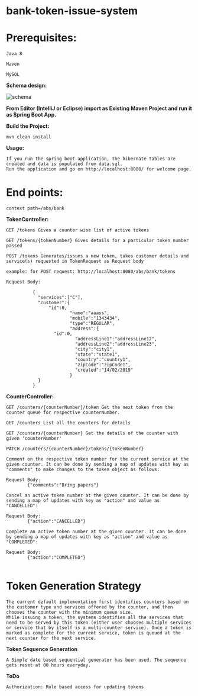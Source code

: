 # bank-token-issue-system

# Prerequisites:
```
Java 8

Maven

MySQL
```

**Schema design:**

![schema](https://user-images.githubusercontent.com/9528278/53480303-eef93a80-3aa0-11e9-98f2-6110d406621d.png)


**From Editor (IntelliJ or Eclipse) import as Existing Maven Project and run it as Spring Boot App.**


**Build the Project:**
```
mvn clean install
```

**Usage:**
```
If you run the spring boot application, the hibernate tables are created and data is populated from data.sql.
Run the application and go on http://localhost:8080/ for welcome page.
```

# End points:
```
context path=/abs/bank
```

**TokenController:**
```
GET /tokens Gives a counter wise list of active tokens
```
```
GET /tokens/{tokenNumber} Gives details for a particular token number passed
```
```
POST /tokens Generates/issues a new token, takes customer details and service(s) requested in TokenRequest as Request body

example: for POST request: http://localhost:8080/abs/bank/tokens

Request Body: 

          {
            "services":["C"],
            "customer":{
				"id":0,
                        "name":"aaass",
                        "mobile":"1343434",
                        "type":"REGULAR",
                        "address":{
				  "id":0,
                          "addressLine1":"addressLine12",
                          "addressLine2":"addressLine23",
                          "city":"city1",
                          "state":"state1",
                          "country":"country1",
                          "zipCode":"zipCode1",
                          "created":"14/02/2019"
                        }
            }
          }

```
**CounterController:**

```
GET /counters/{counterNumber}/token Get the next token from the counter queue for respective counterNumber.
```
```
GET /counters List all the counters for details
```
```
GET /counters/{counterNumber} Get the details of the counter with given 'counterNumber'
```
``` 
PATCH /counters/{counterNumber}/tokens/{tokenNumber} 

Comment on the respective token number for the current service at the given counter. It can be done by sending a map of updates with key as "comments" to make changes to the token object as follows:

Request Body: 
		{"comments":"Bring papers"}

Cancel an active token number at the given counter. It can be done by sending a map of updates with key as "action" and value as "CANCELLED":

Request Body: 
		{"action":"CANCELLED"}
		
Complete an active token number at the given counter. It can be done by sending a map of updates with key as "action" and value as "COMPLETED":

Request Body: 
		{"action":"COMPLETED"}
		
```

# Token Generation Strategy
```
The current default implementation first identifies counters based on the customer type and services offered by the counter, and then chooses the counter with the minimum queue size.
While issuing a token, the systems identifies all the services that need to be served by this token (either user chooses multiple services or service that by itself is a multi-counter service). Once a token is marked as complete for the current service, token is queued at the next counter for the next service.
```
**Token Sequence Generation**
```
A Simple date based sequential generator has been used. The sequence gets reset at 00 hours everyday.
```

**ToDo**
```
Authorization: Role based access for updating tokens
```


